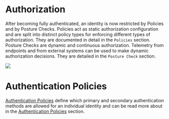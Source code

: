 
# Authorization

After becoming fully authenticated, an identity is now restricted by Policies and by Posture Checks.
Policies act as static authorization configuration and are split into distinct policy types for enforcing different
types of authorization. They are documented in detail in the `Policies` section. Posture Checks are dynamic and
continuous authorization. Telemetry from endpoints and from external systems can be used to make dynamic authorization
decisions. They are detailed in the `Posture Check` section.

[![](https://mermaid.ink/img/pako:eNpdkLFuwyAQhl_lxJyou4dWie1EWaK27lJBhitcYhQMFoZUleN3L8J1hm4c9_3fSf_IpFPECnbx2LfwUQm74Qdl6ATr9TPcG_I3LQlirzAQ0I1suMOWly3JK5ydh1c3hOgJ3iJ5TcMpCebowYYURgMys0tU2G3el-ORvp_KFu2F1MNSYcCXSdgyMxU_uiSs8rBZfmv-me_Uedrx0hlDMvyzJGCXgT1v4lenw2P7TkPv7JAd-1nNVqwj36FWqYpRWADBQksdCVakp0J_FUzYKXFzE7XSwXlWnNEMtGIYg2t-rGRF8JEWqNKYau3-qOkXa1x5og)](https://mermaid-js.github.io/mermaid-live-editor/edit#pako:eNpdkLFuwyAQhl_lxJyou4dWie1EWaK27lJBhitcYhQMFoZUleN3L8J1hm4c9_3fSf_IpFPECnbx2LfwUQm74Qdl6ATr9TPcG_I3LQlirzAQ0I1suMOWly3JK5ydh1c3hOgJ3iJ5TcMpCebowYYURgMys0tU2G3el-ORvp_KFu2F1MNSYcCXSdgyMxU_uiSs8rBZfmv-me_Uedrx0hlDMvyzJGCXgT1v4lenw2P7TkPv7JAd-1nNVqwj36FWqYpRWADBQksdCVakp0J_FUzYKXFzE7XSwXlWnNEMtGIYg2t-rGRF8JEWqNKYau3-qOkXa1x5og)

# Authentication Policies

[Authentication Policies](../authentication/authentication-policies.md) define which primary and secondary authentication methods are allowed for an individual
identity and can be read more about in the [Authentication Policies](../authentication/authentication-policies.md) section.